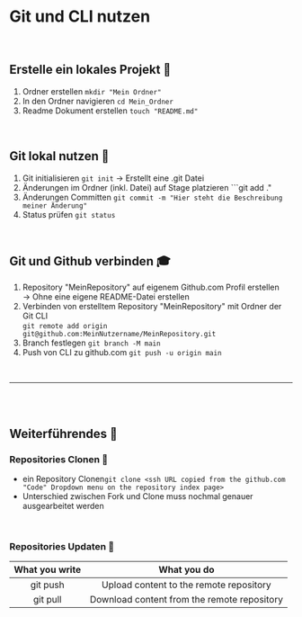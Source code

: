 # Git und CLI nutzen

<br>

## Erstelle ein lokales Projekt :ghost: 

1. Ordner erstellen ```mkdir "Mein Ordner"```
2. In den Ordner navigieren ```cd Mein_Ordner```
3. Readme Dokument erstellen ```touch "README.md"```

<br>

## Git lokal nutzen :floppy_disk:

1. Git initialisieren ```git init``` -> Erstellt eine .git Datei
2. Änderungen im Ordner (inkl. Datei) auf Stage platzieren ```git add ." 
3. Änderungen Committen ```git commit -m "Hier steht die Beschreibung meiner Änderung"```
4. Status prüfen ```git status```

<br>

## Git und Github verbinden :mortar_board:
1. Repository "MeinRepository" auf eigenem Github.com Profil erstellen <br>
-> Ohne eine eigene README-Datei erstellen
2. Verbinden von erstelltem Repository "MeinRepository" mit Ordner der Git CLI
<br>```git remote add origin git@github.com:MeinNutzername/MeinRepository.git```
3. Branch festlegen ```git branch -M main```
4. Push von CLI zu github.com ```git push -u origin main```

<br>

---------------------------

<br> <br>

## Weiterführendes :dizzy:

### Repositories Clonen :moyai:
- ein Repository Clonen```git clone <ssh URL copied from the github.com "Code" Dropdown menu on the repository index page>```
- Unterschied zwischen Fork und Clone muss nochmal genauer ausgearbeitet werden 

<br>

### Repositories Updaten :busts_in_silhouette:
| What you write |	What you do |
|:-----------:|:---------:|
| git push	| Upload content to the remote repository |
| git pull |	Download content from the remote repository |
